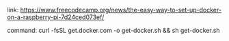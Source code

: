 link: https://www.freecodecamp.org/news/the-easy-way-to-set-up-docker-on-a-raspberry-pi-7d24ced073ef/

command: curl -fsSL get.docker.com -o get-docker.sh && sh get-docker.sh
